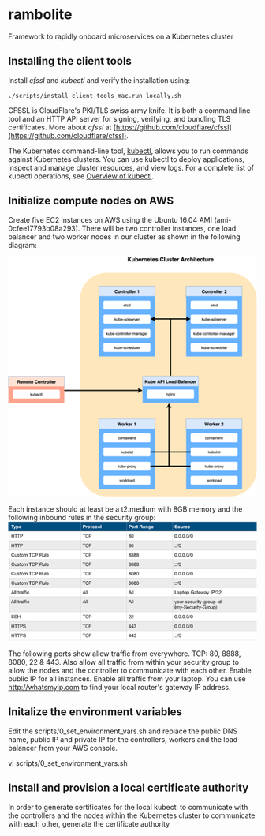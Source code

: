# rambolite
Framework to rapidly onboard microservices on a Kubernetes cluster

## Installing the client tools
Install *cfssl* and *kubectl* and verify the installation using:

    ./scripts/install_client_tools_mac.run_locally.sh

CFSSL is CloudFlare's PKI/TLS swiss army knife. It is both a command line tool and an HTTP API server for signing, verifying, and bundling TLS certificates.  More about *cfssl* at [https://github.com/cloudflare/cfssl](https://github.com/cloudflare/cfssl). 

The Kubernetes command-line tool, [kubectl](https://kubernetes.io/docs/user-guide/kubectl/), allows you to run commands against Kubernetes clusters. You can use kubectl to deploy applications, inspect and manage cluster resources, and view logs. For a complete list of kubectl operations, see [Overview of kubectl](https://kubernetes.io/docs/reference/kubectl/overview/).


## Initialize compute nodes on AWS
Create five EC2 instances on AWS using the Ubuntu 16.04 AMI (ami-0cfee17793b08a293).  There will be two controller instances, one load balancer and two worker nodes in our cluster as shown in the following diagram:

![Cluster Architecture](https://github.com/skarlekar/rambolite/blob/master/images/Cluster-architecture.png)



Each instance should at least be a t2.medium with 8GB memory and the following inbound rules in the security group:
![Security Group Inbound Rules](https://github.com/skarlekar/rambolite/blob/master/images/inbound-rules.png)

The following ports show allow traffic from everywhere. TCP: 80, 8888, 8080, 22 & 443.
Also allow all traffic from within your security group to allow the nodes and the controller to communicate with each other. Enable public IP for all instances. Enable all traffic from your laptop. You can use http://whatsmyip.com to find your local router's gateway IP address.

## Initalize the environment variables
Edit the scripts/0_set_environment_vars.sh and replace the public DNS name, public IP and private IP for the controllers, workers and the load balancer from your AWS console.

vi scripts/0_set_environment_vars.sh

## Install and provision a local certificate authority
In order to generate certificates for the local kubectl to communicate with the controllers and the nodes within the Kubernetes cluster to communicate with each other, generate the certificate authority



 




<!--stackedit_data:
eyJoaXN0b3J5IjpbLTMzMzMxMTg1Niw0MzMzNzA1NiwxNzE3Nz
U0MTU2LC05MTQwMzE2NjIsLTI4MjE5ODgwLC01NzI2MjQ2MTld
fQ==
-->